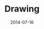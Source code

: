 ---
layout: default
modal-id: 6
date: 2014-07-16
img: drawing.png
alt: image-alt
title: Drawing
# project-date: April 2014
# client: Start Bootstrap
# category: Web Development
description:  <p>Drawing is always fun! Some of these are following tutorials on Youtube. But some are just random things. ^^ </p> <br><br><div class="container portfolio-flex-grid"> <div class="col-lg-9 col-lg-offset-0"> <div class="portfolio-flex-row" > <div class="portfolio-flex-item portfolio-item"> <img src="img/portfolio/drawing/drawing-10.jpg" class="img-responsive"> </div> <div class="portfolio-flex-item portfolio-item"> <img src="img/portfolio/drawing/drawing-1.jpg" class="img-responsive"> </div>  <div class="portfolio-flex-item portfolio-item"> <img src="img/portfolio/drawing/drawing-4.jpg" class="img-responsive"> </div> <div class="portfolio-flex-item portfolio-item"> <img src="img/portfolio/drawing/drawing-2.jpg" class="img-responsive"> </div> <div class="portfolio-flex-item portfolio-item"> <img src="img/portfolio/drawing/drawing-7.jpg" class="img-responsive"> </div> <div class="portfolio-flex-item portfolio-item"> <img src="img/portfolio/drawing/drawing-3.jpg" class="img-responsive"> </div> <div class="portfolio-flex-item portfolio-item"> <img src="img/portfolio/drawing/drawing-6.jpg" class="img-responsive"> </div> <div class="portfolio-flex-item portfolio-item"> <img src="img/portfolio/drawing/drawing-8.jpg" class="img-responsive"> </div> <div class="portfolio-flex-item portfolio-item"> <img src="img/portfolio/drawing/drawing-11.jpg" class="img-responsive"> </div> <div class="portfolio-flex-item portfolio-item"> <img src="img/portfolio/drawing/drawing-5.jpg" class="img-responsive"> </div> <div class="portfolio-flex-item portfolio-item"> <img src="img/portfolio/drawing/drawing-9.jpg" class="img-responsive"> </div></div> </div> </div>
---